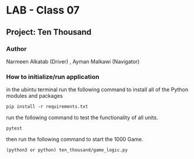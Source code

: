 # LAB - Class 07

## Project: Ten Thousand

### Author

Narmeen Alkatab (Driver) , Ayman Malkawi (Navigator)

### How to initialize/run application

in the ubintu terminal run the following command to install all of the Python modules and packages

 ```pip install -r requirements.txt```

run the following command to test the functionality of all units.

```pytest```

then run the following command to start the 1000 Game.

```(python3 or python) ten_thousand/game_logic.py```

